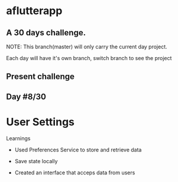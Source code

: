 # aflutterapp

## A 30 days challenge.

NOTE: This branch(master) will only carry the current day project.

Each day will have it's own branch, switch branch to see the project

## Present challenge

## Day #8/30

# User Settings

Learnings

- Used Preferences Service to store and retrieve data

- Save state locally

- Created an interface that acceps data from users

